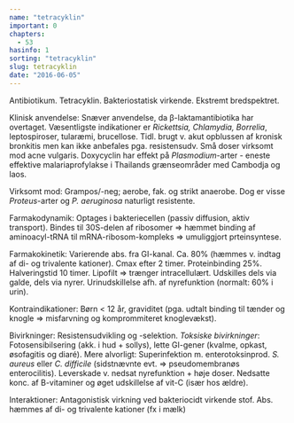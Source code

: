 ```yaml
---
name: "tetracyklin"
important: 0
chapters:  
  - 53
hasinfo: 1
sorting: "tetracyklin"
slug: tetracyklin
date: "2016-06-05"
---
```


Antibiotikum. Tetracyklin. Bakteriostatisk virkende. Ekstremt bredspektret.

Klinisk anvendelse: Snæver anvendelse, da β-laktamantibiotika har overtaget. Væsentligste indikationer er <em>Rickettsia, Chlamydia, Borrelia</em>, leptospiroser, tularæmi, brucellose. Tidl. brugt v. akut opblussen af kronisk bronkitis men kan ikke anbefales pga. resistensudv. Små doser virksomt mod acne vulgaris. Doxycyclin har effekt på <em>Plasmodium</em>-arter - eneste effektive malariaprofylakse i Thailands grænseområder med Cambodja og laos.

Virksomt mod: Grampos/-neg; aerobe, fak. og strikt anaerobe. Dog er visse <em>Proteus</em>-arter og <em>P. aeruginosa</em> naturligt resistente.

Farmakodynamik: Optages i bakteriecellen (passiv diffusion, aktiv transport). Bindes til 30S-delen af ribosomer => hæmmet binding af aminoacyl-tRNA til mRNA-ribosom-kompleks => umuliggjort prteinsyntese.

Farmakokinetik: Varierende abs. fra GI-kanal. Ca. 80% (hæmmes v. indtag af di- og trivalente kationer). Cmax efter 2 timer. Proteinbinding 25%. Halveringstid 10 timer. Lipofilt => trænger intracellulært. Udskilles dels via galde, dels via nyrer. Urinudskillelse afh. af nyrefunktion (normalt: 60% i urin).

Kontraindikationer: Børn < 12 år, graviditet (pga. udtalt binding til tænder og knogle => misfarvning og komprommiteret knoglevækst).

Bivirkninger: Resistensudvikling og -selektion. <em>Toksiske bivirkninger</em>: Fotosensibilsering (akk. i hud + sollys), lette GI-gener (kvalme, opkast, øsofagitis og diaré). Mere alvorligt: Superinfektion m. enterotoksinprod. <em>S. aureus</em> eller <em>C. difficile</em> (sidstnævnte evt. => pseudomembranøs enterocilitis). Leverskade v. nedsat nyrefunktion + høje doser. Nedsatte konc. af B-vitaminer og øget udskillelse af vit-C (især hos ældre). 

Interaktioner: Antagonistisk virkning ved bakteriocidt virkende stof. Abs. hæmmes af di- og trivalente kationer (fx i mælk)
